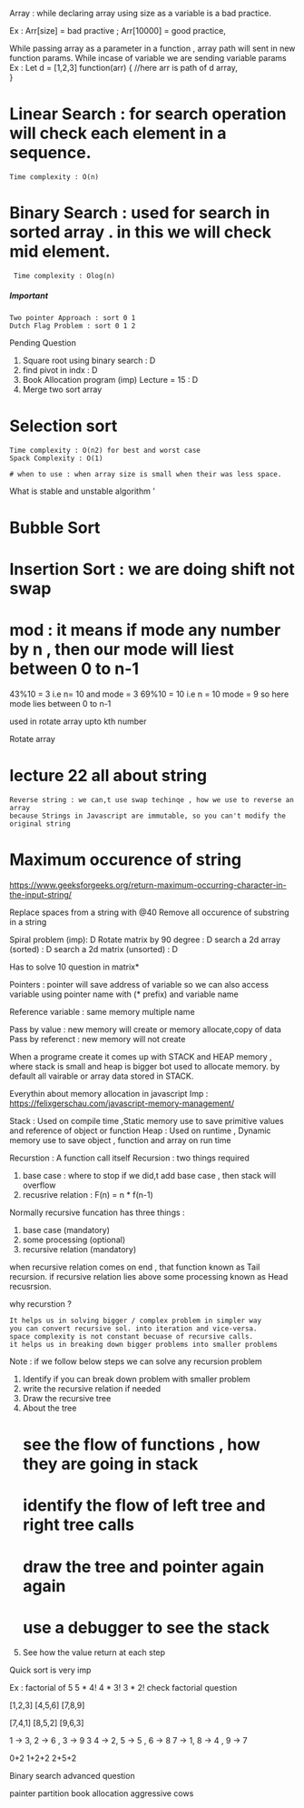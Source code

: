 
Array :  while declaring array using size as a variable is a bad practice. 

Ex : Arr[size] = bad practive ;  Arr[10000] = good practice,


While passing array as a parameter in a function , array path will sent in new function params.
While incase of variable we are sending variable params
Ex : 
Let d = [1,2,3] 
function(arr) { //here arr is path of d array,  
}

# Linear Search : for search operation will check each element in a sequence.
    Time complexity : O(n)
    
# Binary Search : used for search in sorted array . in this we will check mid element.
     Time complexity : Olog(n)

##### Important ######
    Two pointer Approach : sort 0 1
    Dutch Flag Problem : sort 0 1 2

Pending Question 
1) Square root using binary search : D
2) find pivot in indx : D
3) Book Allocation program (imp) Lecture = 15 : D
4) Merge two sort array 

# Selection sort 
    Time complexity : O(n2) for best and worst case
    Spack Complexity : O(1)

    # when to use : when array size is small when their was less space.

What is stable and unstable algorithm    '

# Bubble Sort 

# Insertion Sort : we are doing shift not swap 
    
# mod : it means if mode any number by n , then our mode will liest between 0 to n-1
43%10 = 3 i.e n= 10 and mode = 3
69%10 = 10 i.e n = 10 mode = 9 
so here mode lies between 0 to n-1

used in rotate array upto kth number

Rotate array

# lecture 22 all about string
    Reverse string : we can,t use swap techinqe , how we use to reverse an array
    because Strings in Javascript are immutable, so you can't modify the original string

# Maximum occurence of string

https://www.geeksforgeeks.org/return-maximum-occurring-character-in-the-input-string/    

Replace spaces from a string with @40
Remove all occurence of substring in a string

Spiral problem (imp): D
Rotate matrix by 90 degree : D
search a 2d array (sorted) : D
search a 2d matrix (unsorted) : D

Has to solve 10 question in matrix*

Pointers : pointer will save address of variable
so we can also access variable using pointer name with (* prefix) and variable name

Reference variable : same memory multiple name

Pass by value : new memory will create or memory allocate,copy of data
Pass by referenct : new memory will not create

When a programe create it comes up with STACK and HEAP memory , where stack is small and heap is bigger
bot used to allocate memory. by default all vairable or array data stored in STACK.

Everythin about memory allocation in javascript
Imp : https://felixgerschau.com/javascript-memory-management/

Stack : Used on compile time ,Static memory use to save primitive values and reference of object or function
Heap :  Used on runtime , Dynamic memory use to save object , function and array on run time

Recurstion : A function call itself
Recursion : two things required 
1) base case : where to stop 
if we did,t add base case , then stack will overflow 
2) recusrive relation : F(n) = n * f(n-1)

Normally recursive funcation has three things : 
1) base case (mandatory)
2) some processing (optional)
3) recursive relation (mandatory)

when recursive relation comes on end , that function known as Tail recursion.
if recursive relation lies above some processing known as Head recusrsion.

why recurstion ? 

    It helps us in solving bigger / complex problem in simpler way
    you can convert recursive sol. into iteration and vice-versa.
    space complexity is not constant becuase of recursive calls.
    it helps us in breaking down bigger problems into smaller problems


Note : if we follow below steps we can solve any recursion problem
1) Identify if you can break down problem with smaller problem
2) write the recursive relation if needed
3) Draw the recursive tree 
4) About the tree
    # see the flow of functions , how they are going in stack
    # identify the flow of left tree and right tree calls
    # draw the tree and pointer again again
    # use a debugger to see the stack
5) See how the value return at each step

Quick sort is very imp 


Ex : factorial of 5 
    5 * 4!
    4 * 3!
    3 * 2!
check factorial question


[1,2,3]
[4,5,6]
[7,8,9]

[7,4,1]
[8,5,2]
[9,6,3]



1 -> 3, 2 -> 6 , 3 -> 9   3
4 -> 2, 5 -> 5 , 6 -> 8
7 -> 1, 8 -> 4 , 9 -> 7 


0+2 1+2+2 2+5+2

Binary search advanced question

painter partition
book allocation
aggressive cows